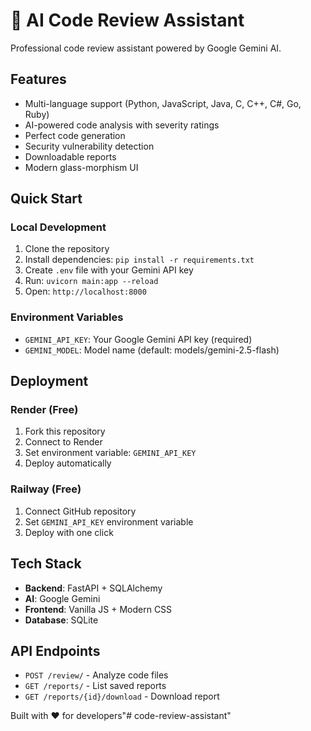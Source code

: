 # 🚀 AI Code Review Assistant

Professional code review assistant powered by Google Gemini AI.

## Features
- Multi-language support (Python, JavaScript, Java, C, C++, C#, Go, Ruby)
- AI-powered code analysis with severity ratings
- Perfect code generation
- Security vulnerability detection
- Downloadable reports
- Modern glass-morphism UI

## Quick Start

### Local Development
1. Clone the repository
2. Install dependencies: `pip install -r requirements.txt`
3. Create `.env` file with your Gemini API key
4. Run: `uvicorn main:app --reload`
5. Open: `http://localhost:8000`

### Environment Variables
- `GEMINI_API_KEY`: Your Google Gemini API key (required)
- `GEMINI_MODEL`: Model name (default: models/gemini-2.5-flash)

## Deployment

### Render (Free)
1. Fork this repository
2. Connect to Render
3. Set environment variable: `GEMINI_API_KEY`
4. Deploy automatically

### Railway (Free)
1. Connect GitHub repository
2. Set `GEMINI_API_KEY` environment variable
3. Deploy with one click

## Tech Stack
- **Backend**: FastAPI + SQLAlchemy
- **AI**: Google Gemini
- **Frontend**: Vanilla JS + Modern CSS
- **Database**: SQLite

## API Endpoints
- `POST /review/` - Analyze code files
- `GET /reports/` - List saved reports
- `GET /reports/{id}/download` - Download report

Built with ❤️ for developers"# code-review-assistant" 
